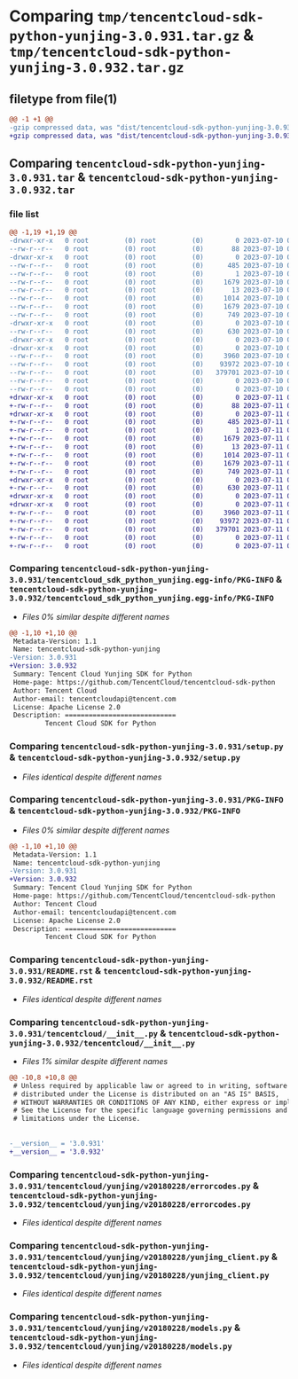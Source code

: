 # Comparing `tmp/tencentcloud-sdk-python-yunjing-3.0.931.tar.gz` & `tmp/tencentcloud-sdk-python-yunjing-3.0.932.tar.gz`

## filetype from file(1)

```diff
@@ -1 +1 @@
-gzip compressed data, was "dist/tencentcloud-sdk-python-yunjing-3.0.931.tar", last modified: Mon Jul 10 01:02:34 2023, max compression
+gzip compressed data, was "dist/tencentcloud-sdk-python-yunjing-3.0.932.tar", last modified: Tue Jul 11 01:08:18 2023, max compression
```

## Comparing `tencentcloud-sdk-python-yunjing-3.0.931.tar` & `tencentcloud-sdk-python-yunjing-3.0.932.tar`

### file list

```diff
@@ -1,19 +1,19 @@
-drwxr-xr-x   0 root         (0) root         (0)        0 2023-07-10 01:02:34.000000 tencentcloud-sdk-python-yunjing-3.0.931/
--rw-r--r--   0 root         (0) root         (0)       88 2023-07-10 01:02:34.000000 tencentcloud-sdk-python-yunjing-3.0.931/setup.cfg
-drwxr-xr-x   0 root         (0) root         (0)        0 2023-07-10 01:02:34.000000 tencentcloud-sdk-python-yunjing-3.0.931/tencentcloud_sdk_python_yunjing.egg-info/
--rw-r--r--   0 root         (0) root         (0)      485 2023-07-10 01:02:34.000000 tencentcloud-sdk-python-yunjing-3.0.931/tencentcloud_sdk_python_yunjing.egg-info/SOURCES.txt
--rw-r--r--   0 root         (0) root         (0)        1 2023-07-10 01:02:34.000000 tencentcloud-sdk-python-yunjing-3.0.931/tencentcloud_sdk_python_yunjing.egg-info/dependency_links.txt
--rw-r--r--   0 root         (0) root         (0)     1679 2023-07-10 01:02:34.000000 tencentcloud-sdk-python-yunjing-3.0.931/tencentcloud_sdk_python_yunjing.egg-info/PKG-INFO
--rw-r--r--   0 root         (0) root         (0)       13 2023-07-10 01:02:34.000000 tencentcloud-sdk-python-yunjing-3.0.931/tencentcloud_sdk_python_yunjing.egg-info/top_level.txt
--rw-r--r--   0 root         (0) root         (0)     1014 2023-07-10 01:02:34.000000 tencentcloud-sdk-python-yunjing-3.0.931/setup.py
--rw-r--r--   0 root         (0) root         (0)     1679 2023-07-10 01:02:34.000000 tencentcloud-sdk-python-yunjing-3.0.931/PKG-INFO
--rw-r--r--   0 root         (0) root         (0)      749 2023-07-10 01:02:34.000000 tencentcloud-sdk-python-yunjing-3.0.931/README.rst
-drwxr-xr-x   0 root         (0) root         (0)        0 2023-07-10 01:02:34.000000 tencentcloud-sdk-python-yunjing-3.0.931/tencentcloud/
--rw-r--r--   0 root         (0) root         (0)      630 2023-07-10 01:02:34.000000 tencentcloud-sdk-python-yunjing-3.0.931/tencentcloud/__init__.py
-drwxr-xr-x   0 root         (0) root         (0)        0 2023-07-10 01:02:34.000000 tencentcloud-sdk-python-yunjing-3.0.931/tencentcloud/yunjing/
-drwxr-xr-x   0 root         (0) root         (0)        0 2023-07-10 01:02:34.000000 tencentcloud-sdk-python-yunjing-3.0.931/tencentcloud/yunjing/v20180228/
--rw-r--r--   0 root         (0) root         (0)     3960 2023-07-10 01:02:34.000000 tencentcloud-sdk-python-yunjing-3.0.931/tencentcloud/yunjing/v20180228/errorcodes.py
--rw-r--r--   0 root         (0) root         (0)    93972 2023-07-10 01:02:34.000000 tencentcloud-sdk-python-yunjing-3.0.931/tencentcloud/yunjing/v20180228/yunjing_client.py
--rw-r--r--   0 root         (0) root         (0)   379701 2023-07-10 01:02:34.000000 tencentcloud-sdk-python-yunjing-3.0.931/tencentcloud/yunjing/v20180228/models.py
--rw-r--r--   0 root         (0) root         (0)        0 2023-07-10 01:02:34.000000 tencentcloud-sdk-python-yunjing-3.0.931/tencentcloud/yunjing/v20180228/__init__.py
--rw-r--r--   0 root         (0) root         (0)        0 2023-07-10 01:02:34.000000 tencentcloud-sdk-python-yunjing-3.0.931/tencentcloud/yunjing/__init__.py
+drwxr-xr-x   0 root         (0) root         (0)        0 2023-07-11 01:08:18.000000 tencentcloud-sdk-python-yunjing-3.0.932/
+-rw-r--r--   0 root         (0) root         (0)       88 2023-07-11 01:08:18.000000 tencentcloud-sdk-python-yunjing-3.0.932/setup.cfg
+drwxr-xr-x   0 root         (0) root         (0)        0 2023-07-11 01:08:18.000000 tencentcloud-sdk-python-yunjing-3.0.932/tencentcloud_sdk_python_yunjing.egg-info/
+-rw-r--r--   0 root         (0) root         (0)      485 2023-07-11 01:08:18.000000 tencentcloud-sdk-python-yunjing-3.0.932/tencentcloud_sdk_python_yunjing.egg-info/SOURCES.txt
+-rw-r--r--   0 root         (0) root         (0)        1 2023-07-11 01:08:18.000000 tencentcloud-sdk-python-yunjing-3.0.932/tencentcloud_sdk_python_yunjing.egg-info/dependency_links.txt
+-rw-r--r--   0 root         (0) root         (0)     1679 2023-07-11 01:08:18.000000 tencentcloud-sdk-python-yunjing-3.0.932/tencentcloud_sdk_python_yunjing.egg-info/PKG-INFO
+-rw-r--r--   0 root         (0) root         (0)       13 2023-07-11 01:08:18.000000 tencentcloud-sdk-python-yunjing-3.0.932/tencentcloud_sdk_python_yunjing.egg-info/top_level.txt
+-rw-r--r--   0 root         (0) root         (0)     1014 2023-07-11 01:08:18.000000 tencentcloud-sdk-python-yunjing-3.0.932/setup.py
+-rw-r--r--   0 root         (0) root         (0)     1679 2023-07-11 01:08:18.000000 tencentcloud-sdk-python-yunjing-3.0.932/PKG-INFO
+-rw-r--r--   0 root         (0) root         (0)      749 2023-07-11 01:08:18.000000 tencentcloud-sdk-python-yunjing-3.0.932/README.rst
+drwxr-xr-x   0 root         (0) root         (0)        0 2023-07-11 01:08:18.000000 tencentcloud-sdk-python-yunjing-3.0.932/tencentcloud/
+-rw-r--r--   0 root         (0) root         (0)      630 2023-07-11 01:08:18.000000 tencentcloud-sdk-python-yunjing-3.0.932/tencentcloud/__init__.py
+drwxr-xr-x   0 root         (0) root         (0)        0 2023-07-11 01:08:18.000000 tencentcloud-sdk-python-yunjing-3.0.932/tencentcloud/yunjing/
+drwxr-xr-x   0 root         (0) root         (0)        0 2023-07-11 01:08:18.000000 tencentcloud-sdk-python-yunjing-3.0.932/tencentcloud/yunjing/v20180228/
+-rw-r--r--   0 root         (0) root         (0)     3960 2023-07-11 01:08:18.000000 tencentcloud-sdk-python-yunjing-3.0.932/tencentcloud/yunjing/v20180228/errorcodes.py
+-rw-r--r--   0 root         (0) root         (0)    93972 2023-07-11 01:08:18.000000 tencentcloud-sdk-python-yunjing-3.0.932/tencentcloud/yunjing/v20180228/yunjing_client.py
+-rw-r--r--   0 root         (0) root         (0)   379701 2023-07-11 01:08:18.000000 tencentcloud-sdk-python-yunjing-3.0.932/tencentcloud/yunjing/v20180228/models.py
+-rw-r--r--   0 root         (0) root         (0)        0 2023-07-11 01:08:18.000000 tencentcloud-sdk-python-yunjing-3.0.932/tencentcloud/yunjing/v20180228/__init__.py
+-rw-r--r--   0 root         (0) root         (0)        0 2023-07-11 01:08:18.000000 tencentcloud-sdk-python-yunjing-3.0.932/tencentcloud/yunjing/__init__.py
```

### Comparing `tencentcloud-sdk-python-yunjing-3.0.931/tencentcloud_sdk_python_yunjing.egg-info/PKG-INFO` & `tencentcloud-sdk-python-yunjing-3.0.932/tencentcloud_sdk_python_yunjing.egg-info/PKG-INFO`

 * *Files 0% similar despite different names*

```diff
@@ -1,10 +1,10 @@
 Metadata-Version: 1.1
 Name: tencentcloud-sdk-python-yunjing
-Version: 3.0.931
+Version: 3.0.932
 Summary: Tencent Cloud Yunjing SDK for Python
 Home-page: https://github.com/TencentCloud/tencentcloud-sdk-python
 Author: Tencent Cloud
 Author-email: tencentcloudapi@tencent.com
 License: Apache License 2.0
 Description: ============================
         Tencent Cloud SDK for Python
```

### Comparing `tencentcloud-sdk-python-yunjing-3.0.931/setup.py` & `tencentcloud-sdk-python-yunjing-3.0.932/setup.py`

 * *Files identical despite different names*

### Comparing `tencentcloud-sdk-python-yunjing-3.0.931/PKG-INFO` & `tencentcloud-sdk-python-yunjing-3.0.932/PKG-INFO`

 * *Files 0% similar despite different names*

```diff
@@ -1,10 +1,10 @@
 Metadata-Version: 1.1
 Name: tencentcloud-sdk-python-yunjing
-Version: 3.0.931
+Version: 3.0.932
 Summary: Tencent Cloud Yunjing SDK for Python
 Home-page: https://github.com/TencentCloud/tencentcloud-sdk-python
 Author: Tencent Cloud
 Author-email: tencentcloudapi@tencent.com
 License: Apache License 2.0
 Description: ============================
         Tencent Cloud SDK for Python
```

### Comparing `tencentcloud-sdk-python-yunjing-3.0.931/README.rst` & `tencentcloud-sdk-python-yunjing-3.0.932/README.rst`

 * *Files identical despite different names*

### Comparing `tencentcloud-sdk-python-yunjing-3.0.931/tencentcloud/__init__.py` & `tencentcloud-sdk-python-yunjing-3.0.932/tencentcloud/__init__.py`

 * *Files 1% similar despite different names*

```diff
@@ -10,8 +10,8 @@
 # Unless required by applicable law or agreed to in writing, software
 # distributed under the License is distributed on an "AS IS" BASIS,
 # WITHOUT WARRANTIES OR CONDITIONS OF ANY KIND, either express or implied.
 # See the License for the specific language governing permissions and
 # limitations under the License.
 
 
-__version__ = '3.0.931'
+__version__ = '3.0.932'
```

### Comparing `tencentcloud-sdk-python-yunjing-3.0.931/tencentcloud/yunjing/v20180228/errorcodes.py` & `tencentcloud-sdk-python-yunjing-3.0.932/tencentcloud/yunjing/v20180228/errorcodes.py`

 * *Files identical despite different names*

### Comparing `tencentcloud-sdk-python-yunjing-3.0.931/tencentcloud/yunjing/v20180228/yunjing_client.py` & `tencentcloud-sdk-python-yunjing-3.0.932/tencentcloud/yunjing/v20180228/yunjing_client.py`

 * *Files identical despite different names*

### Comparing `tencentcloud-sdk-python-yunjing-3.0.931/tencentcloud/yunjing/v20180228/models.py` & `tencentcloud-sdk-python-yunjing-3.0.932/tencentcloud/yunjing/v20180228/models.py`

 * *Files identical despite different names*

